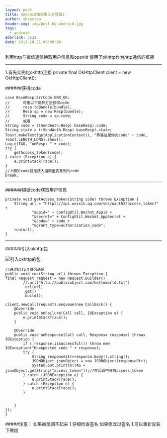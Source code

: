 ```yaml
---
layout: post
title: android微信第三方登录2
author: shaomiao
header-img: img/post-bg-android.jpg
tags:
  - android
abbrlink: 3531
date: 2017-10-21 00:00:00
---
```

利用http与微信通信换取用户信息和openid
使用了okhttp作为http通信的框架

------------------------------------
1.首先实例化okhttp连接
private final OkHttpClient client = new OkHttpClient();

######获得code

	case BaseResp.ErrCode.ERR_OK:
	//      可用以下两种方法获得code
	//      resp.toBundle(bundle);
	//      Resp sp = new Resp(bundle);
	//      String code = sp.code;
	//      或者
	String code = ((SendAuth.Resp) baseResp).code;
	String state = ((SendAuth.Resp) baseResp).state;
	Toast.makeText(getApplicationContext(), "恭喜这是你的code" + code, Toast.LENGTH_LONG).show();
	Log.e(TAG, "onResp: " + code);
	try {
		getAccess_token(code);
	} catch (Exception e) {
		e.printStackTrace();
	}
	//上面的code就是接入指南里要拿到的code
	break;

-------------------------------------------
######根据code获取用户信息

	private void getAccess_token(String code) throws Exception {
		String url = "https://api.weixin.qq.com/sns/oauth2/access_token?" +
				"appid=" + ConfigUtil.Wechat_Appid +
				"&secret=" + ConfigUtil.Wechat_AppSecret +
				"&code=" + code +
				"&grant_type=authorization_code";
		run(url);
	}

-----------------------------------------
######引入okhttp包

![引入okhttp的包](http://upload-images.jianshu.io/upload_images/2590671-e535b2d91c6473b1.png?imageMogr2/auto-orient/strip%7CimageView2/2/w/1240)


	//通过http与微信通信
    public void run(String url) throws Exception {
	final Request request = new Request.Builder()
			//.url("http://publicobject.com/helloworld.txt")
			.url(url)
			.get()
			.build();

	client.newCall(request).enqueue(new Callback() {
		@Override
		public void onFailure(Call call, IOException e) {
			e.printStackTrace();
		}

		@Override
		public void onResponse(Call call, Response response) throws IOException {
			if (!response.isSuccessful()) throw new IOException("Unexpected code " + response);
			try {
				String responseStr=response.body().string();
				JSONObject jsonObject = new JSONObject(responseStr);
				System.out.println(TAG + jsonObject.getString("access_token"));//在回调中获取access_token
			} catch (JSONException e) {
				e.printStackTrace();
			} catch (Exception e) {
				e.printStackTrace();
			}


		}
	});
	}

#####注意：
如果微信调不起来
1.仔细检查签名
如果修改过签名
1.可以重新安装下微信
